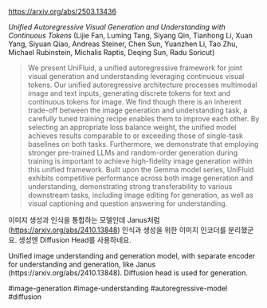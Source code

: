 https://arxiv.org/abs/2503.13436

*Unified Autoregressive Visual Generation and Understanding with Continuous Tokens* (Lijie Fan, Luming Tang, Siyang Qin, Tianhong Li, Xuan Yang, Siyuan Qiao, Andreas Steiner, Chen Sun, Yuanzhen Li, Tao Zhu, Michael Rubinstein, Michalis Raptis, Deqing Sun, Radu Soricut)

> We present UniFluid, a unified autoregressive framework for joint visual generation and understanding leveraging continuous visual tokens. Our unified autoregressive architecture processes multimodal image and text inputs, generating discrete tokens for text and continuous tokens for image. We find though there is an inherent trade-off between the image generation and understanding task, a carefully tuned training recipe enables them to improve each other. By selecting an appropriate loss balance weight, the unified model achieves results comparable to or exceeding those of single-task baselines on both tasks. Furthermore, we demonstrate that employing stronger pre-trained LLMs and random-order generation during training is important to achieve high-fidelity image generation within this unified framework. Built upon the Gemma model series, UniFluid exhibits competitive performance across both image generation and understanding, demonstrating strong transferability to various downstream tasks, including image editing for generation, as well as visual captioning and question answering for understanding.

이미지 생성과 인식을 통합하는 모델인데 Janus처럼 (https://arxiv.org/abs/2410.13848) 인식과 생성을 위한 이미지 인코더를 분리했군요. 생성엔 Diffusion Head를 사용하네요.

<english>
Unified image understanding and generation model, with separate encoder for understanding and generation, like Janus (https://arxiv.org/abs/2410.13848). Diffusion head is used for generation.
</english>

#image-generation #image-understanding #autoregressive-model #diffusion 